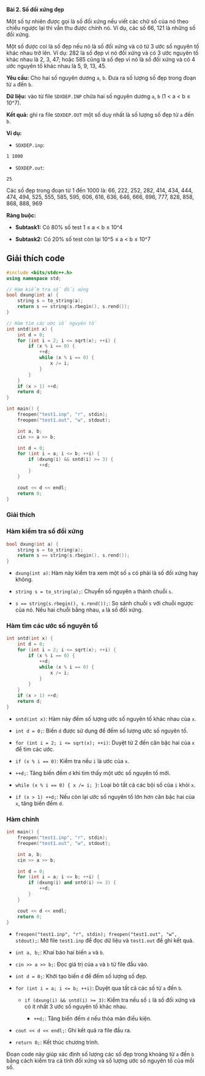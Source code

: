 **Bài 2. Số đối xứng đẹp**

Một số tự nhiên được gọi là số đối xứng nếu viết các chữ số của nó theo chiều ngược lại thì vẫn thu được chính nó. Ví dụ, các số 66, 121 là những số đối xứng.

Một số được coi là số đẹp nếu nó là số đối xứng và có từ 3 ước số nguyên tố khác nhau trở lên. Ví dụ: 282 là số đẹp vì nó đối xứng và có 3 ước nguyên tố khác nhau là 2, 3, 47; hoặc 585 cũng là số đẹp vì nó là số đối xứng và có 4 ước nguyên tố khác nhau là 5, 9, 13, 45.

**Yêu cầu:** Cho hai số nguyên dương `a`, `b`. Đưa ra số lượng số đẹp trong đoạn từ `a` đến `b`.

**Dữ liệu:** vào từ file `SDXDEP.INP` chứa hai số nguyên dương `a`, `b` (1 < a < b ≤ 10^7).

**Kết quả:** ghi ra file `SDXDEP.OUT` một số duy nhất là số lượng số đẹp từ `a` đến `b`.

**Ví dụ:**

- `SDXDEP.inp`:

```
1 1000
```

- `SDXDEP.out`:

```
25
```

Các số đẹp trong đoạn từ 1 đến 1000 là: 66, 222, 252, 282, 414, 434, 444, 474, 494, 525, 555, 585, 595, 606, 616, 636, 646, 666, 696, 777, 828, 858, 868, 888, 969

**Ràng buộc:**

- **Subtask1:** Có 80% số test 1 ≤ a < b ≤ 10^4
    
- **Subtask2:** Có 20% số test còn lại 10^5 ≤ a < b ≤ 10^7

## Giải thích code

```cpp
#include <bits/stdc++.h>
using namespace std;

// Hàm kiểm tra số đối xứng
bool dxung(int a) {
    string s = to_string(a);
    return s == string(s.rbegin(), s.rend());
}

// Hàm tìm các ước số nguyên tố
int sntd(int x) {
    int d = 0;
    for (int i = 2; i <= sqrt(x); ++i) {
        if (x % i == 0) {
            ++d;
            while (x % i == 0) {
                x /= i;
            }
        }
    }
    if (x > 1) ++d;
    return d;
}

int main() {
    freopen("test1.inp", "r", stdin);
    freopen("test1.out", "w", stdout);

    int a, b;
    cin >> a >> b;

    int d = 0;
    for (int i = a; i <= b; ++i) {
        if (dxung(i) && sntd(i) >= 3) {
            ++d;
        }
    }

    cout << d << endl;
    return 0;
}

```

### Giải thích

### Hàm kiểm tra số đối xứng

```cpp
bool dxung(int a) {
    string s = to_string(a);
    return s == string(s.rbegin(), s.rend());
}
```

- `dxung(int a)`: Hàm này kiểm tra xem một số `a` có phải là số đối xứng hay không.
    
- `string s = to_string(a);`: Chuyển số nguyên `a` thành chuỗi `s`.
    
- `s == string(s.rbegin(), s.rend());`: So sánh chuỗi `s` với chuỗi ngược của nó. Nếu hai chuỗi bằng nhau, `a` là số đối xứng.
    

### Hàm tìm các ước số nguyên tố

```cpp
int sntd(int x) {
    int d = 0;
    for (int i = 2; i <= sqrt(x); ++i) {
        if (x % i == 0) {
            ++d;
            while (x % i == 0) {
                x /= i;
            }
        }
    }
    if (x > 1) ++d;
    return d;
}
```

- `sntd(int x)`: Hàm này đếm số lượng ước số nguyên tố khác nhau của `x`.
    
- `int d = 0;`: Biến `d` được sử dụng để đếm số lượng ước số nguyên tố.
    
- `for (int i = 2; i <= sqrt(x); ++i)`: Duyệt từ 2 đến căn bậc hai của `x` để tìm các ước.
    
- `if (x % i == 0)`: Kiểm tra nếu `i` là ước của `x`.
    
- `++d;`: Tăng biến đếm `d` khi tìm thấy một ước số nguyên tố mới.
    
- `while (x % i == 0) { x /= i; }`: Loại bỏ tất cả các bội số của `i` khỏi `x`.
    
- `if (x > 1) ++d;`: Nếu còn lại ước số nguyên tố lớn hơn căn bậc hai của `x`, tăng biến đếm `d`.
    

### Hàm chính

```cpp
int main() {
    freopen("test1.inp", "r", stdin);
    freopen("test1.out", "w", stdout);

    int a, b;
    cin >> a >> b;

    int d = 0;
    for (int i = a; i <= b; ++i) {
        if (dxung(i) and sntd(i) >= 3) {
            ++d;
        }
    }

    cout << d << endl;
    return 0;
}
```

- `freopen("test1.inp", "r", stdin); freopen("test1.out", "w", stdout);`: Mở file `test1.inp` để đọc dữ liệu và `test1.out` để ghi kết quả.
    
- `int a, b;`: Khai báo hai biến `a` và `b`.
    
- `cin >> a >> b;`: Đọc giá trị của `a` và `b` từ file đầu vào.
    
- `int d = 0;`: Khởi tạo biến `d` để đếm số lượng số đẹp.
    
- `for (int i = a; i <= b; ++i)`: Duyệt qua tất cả các số từ `a` đến `b`.
    
    - `if (dxung(i) && sntd(i) >= 3)`: Kiểm tra nếu số `i` là số đối xứng và có ít nhất 3 ước số nguyên tố khác nhau.
        
        - `++d;`: Tăng biến đếm `d` nếu thỏa mãn điều kiện.
            
- `cout << d << endl;`: Ghi kết quả ra file đầu ra.
    
- `return 0;`: Kết thúc chương trình.
    

Đoạn code này giúp xác định số lượng các số đẹp trong khoảng từ `a` đến `b` bằng cách kiểm tra cả tính đối xứng và số lượng ước số nguyên tố của mỗi số. 